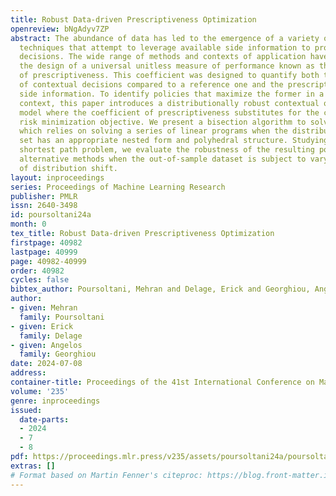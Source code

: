 ```yaml
---
title: Robust Data-driven Prescriptiveness Optimization
openreview: bNgAdyv7ZP
abstract: The abundance of data has led to the emergence of a variety of optimization
  techniques that attempt to leverage available side information to provide more anticipative
  decisions. The wide range of methods and contexts of application have motivated
  the design of a universal unitless measure of performance known as the coefficient
  of prescriptiveness. This coefficient was designed to quantify both the quality
  of contextual decisions compared to a reference one and the prescriptive power of
  side information. To identify policies that maximize the former in a data-driven
  context, this paper introduces a distributionally robust contextual optimization
  model where the coefficient of prescriptiveness substitutes for the classical empirical
  risk minimization objective. We present a bisection algorithm to solve this model,
  which relies on solving a series of linear programs when the distributional ambiguity
  set has an appropriate nested form and polyhedral structure. Studying a contextual
  shortest path problem, we evaluate the robustness of the resulting policies against
  alternative methods when the out-of-sample dataset is subject to varying amounts
  of distribution shift.
layout: inproceedings
series: Proceedings of Machine Learning Research
publisher: PMLR
issn: 2640-3498
id: poursoltani24a
month: 0
tex_title: Robust Data-driven Prescriptiveness Optimization
firstpage: 40982
lastpage: 40999
page: 40982-40999
order: 40982
cycles: false
bibtex_author: Poursoltani, Mehran and Delage, Erick and Georghiou, Angelos
author:
- given: Mehran
  family: Poursoltani
- given: Erick
  family: Delage
- given: Angelos
  family: Georghiou
date: 2024-07-08
address:
container-title: Proceedings of the 41st International Conference on Machine Learning
volume: '235'
genre: inproceedings
issued:
  date-parts:
  - 2024
  - 7
  - 8
pdf: https://proceedings.mlr.press/v235/assets/poursoltani24a/poursoltani24a.pdf
extras: []
# Format based on Martin Fenner's citeproc: https://blog.front-matter.io/posts/citeproc-yaml-for-bibliographies/
---
```


